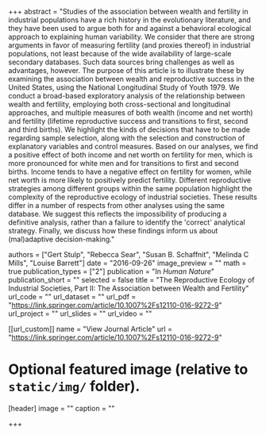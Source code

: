 +++
abstract = "Studies of the association between wealth and fertility in industrial populations have a rich history in the evolutionary literature, and they have been used to argue both for and against a behavioral ecological approach to explaining human variability. We consider that there are strong arguments in favor of measuring fertility (and proxies thereof) in industrial populations, not least because of the wide availability of large-scale secondary databases. Such data sources bring challenges as well as advantages, however. The purpose of this article is to illustrate these by examining the association between wealth and reproductive success in the United States, using the National Longitudinal Study of Youth 1979. We conduct a broad-based exploratory analysis of the relationship between wealth and fertility, employing both cross-sectional and longitudinal approaches, and multiple measures of both wealth (income and net worth) and fertility (lifetime reproductive success and transitions to first, second and third births). We highlight the kinds of decisions that have to be made regarding sample selection, along with the selection and construction of explanatory variables and control measures. Based on our analyses, we find a positive effect of both income and net worth on fertility for men, which is more pronounced for white men and for transitions to first and second births. Income tends to have a negative effect on fertility for women, while net worth is more likely to positively predict fertility. Different reproductive strategies among different groups within the same population highlight the complexity of the reproductive ecology of industrial societies. These results differ in a number of respects from other analyses using the same database. We suggest this reflects the impossibility of producing a definitive analysis, rather than a failure to identify the 'correct' analytical strategy. Finally, we discuss how these findings inform us about (mal)adaptive decision-making."

authors = ["Gert Stulp", "Rebecca Sear", "Susan B. Schaffnit", "Melinda C Mills", "Louise Barrett"]
date = "2016-09-26"
image_preview = ""
math = true
publication_types = ["2"]
publication = "In *Human Nature*"
publication_short = ""
selected = false
title = "The Reproductive Ecology of Industrial Societies, Part II: The Association between Wealth and Fertility"
url_code = ""
url_dataset = ""
url_pdf = "https://link.springer.com/article/10.1007%2Fs12110-016-9272-9"
url_project = ""
url_slides = ""
url_video = ""

[[url_custom]]
name = "View Journal Article"
url = "https://link.springer.com/article/10.1007%2Fs12110-016-9272-9"

# Optional featured image (relative to `static/img/` folder).
[header]
image = ""
caption = ""

+++
